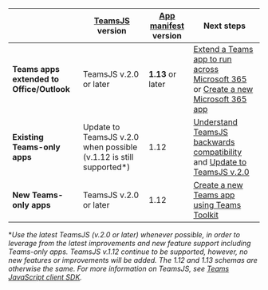 |                  |[TeamsJS](/javascript/api/overview/msteams-client) version | [App manifest](../resources/schema/manifest-schema.md) version| Next steps|
|------------------|---------|--------|---|
|**Teams apps extended to Office/Outlook**| TeamsJS v.2.0 or later  | **1.13** or later | [Extend a Teams app to run across Microsoft 365](../m365-apps/extend-m365-teams-personal-tab.md) or [Create a new Microsoft 365 app](../m365-apps/extend-m365-teams-personal-tab.md#quickstart) |
|**Existing Teams-only apps**| Update to TeamsJS v.2.0 when possible (v.1.12 is still supported*)  | 1.12 | [Understand TeamsJS backwards compatibility](../tabs/how-to/using-teams-client-sdk.md#backwards-compatibility) and [Update to TeamsJS v.2.0](../tabs/how-to/using-teams-client-sdk.md#updating-to-the-latest-teams-client-version)|
|**New Teams-only apps**| TeamsJS v.2.0 or later | 1.12 | [Create a new Teams app using Teams Toolkit](../toolkit/create-new-project.md)|

**Use the latest TeamsJS (v.2.0 or later) whenever possible, in order to leverage from the latest improvements and new feature support including Teams-only apps. TeamsJS v.1.12 continue to be supported, however, no new features or improvements will be added. The 1.12 and 1.13 schemas are otherwise the same. For more information on TeamsJS, see [Teams JavaScript client SDK](../tabs/how-to/using-teams-client-sdk.md).*
